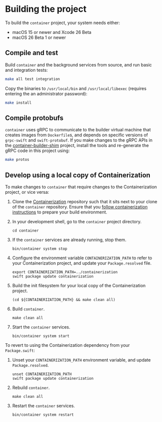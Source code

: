 # Building the project

To build the `container` project, your system needs either:

- macOS 15 or newer and Xcode 26 Beta
- macOS 26 Beta 1 or newer

## Compile and test

Build `container` and the background services from source, and run basic and integration tests:

```bash
make all test integration
```

Copy the binaries to `/usr/local/bin` and `/usr/local/libexec` (requires entering the an administrator password):

```bash
make install
```

## Compile protobufs

`container` uses gRPC to communicate to the builder virtual machine that creates images from `Dockerfile`s, and depends on specific versions of `grpc-swift` and `swift-protobuf`. If you make changes to the gRPC APIs in the [container-builder-shim](https://github.com/apple/container-builder-shim) project, install the tools and re-generate the gRPC code in this project using:

```bash
make protos
```

## Develop using a local copy of Containerization

To make changes to `container` that require changes to the Containerization project, or vice versa:

1. Clone the [Containerization](https://github.com/apple/containerization) repository such that it sits next to your clone
of the `container` repository. Ensure that you [follow containerization instructions](https://github.com/apple/containerization/blob/main/README.md#prepare-to-build-package)
to prepare your build environment.

2. In your development shell, go to the `container` project directory.
    
    ```
    cd container
    ```

3. If the `container` services are already running, stop them. 

    ```
    bin/container system stop
    ```

4. Configure the environment variable `CONTAINERIZATION_PATH` to refer to your Containerization project, and update your `Package.resolved` file.
    
    ```
    export CONTAINERIZATION_PATH=../containerization
    swift package update containerization
    ```

5. Build the init filesystem for your local copy of the Containerization project.

    ```
    (cd ${CONTAINERIZATION_PATH} && make clean all)
    ```

6. Build `container`.

    ```
    make clean all
    ```

7. Start the `container` services.

    ```
    bin/container system start
    ```

To revert to using the Containerization dependency from your `Package.swift`:

1. Unset your `CONTAINERIZATION_PATH` environment variable, and update `Package.resolved`.
    
    ```
    unset CONTAINERIZATION_PATH
    swift package update containerization
    ```

2. Rebuild `container`.

    ```
    make clean all
    ```

3. Restart the `container` services.

    ```
    bin/container system restart
    ```

